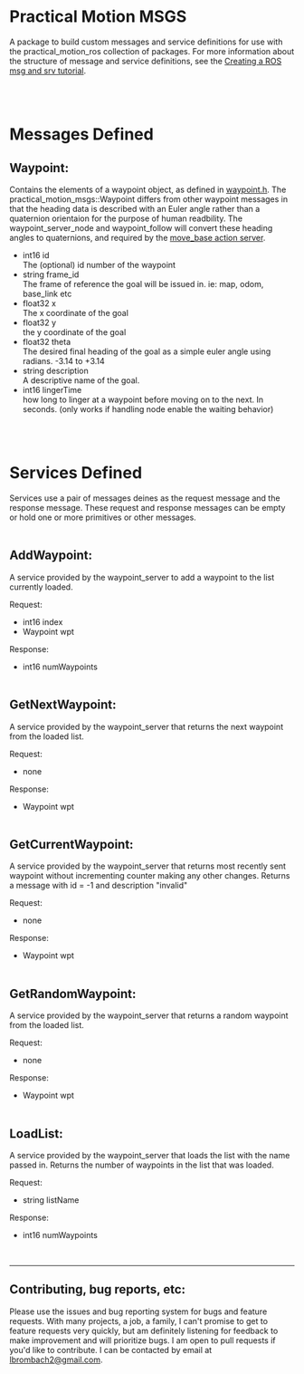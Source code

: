 # Practical Motion MSGS
A package to build custom messages and service definitions for use with the practical_motion_ros collection of packages. For more information about the structure of message and service definitions, see the [Creating a ROS msg and srv tutorial](http://wiki.ros.org/ROS/Tutorials/CreatingMsgAndSrv).
 
 
<br>
<br>

# Messages Defined

## Waypoint:
Contains the elements of a waypoint object, as defined in [waypoint.h](../practical_waypoint_follow/include/practical_waypoint_follow/waypoint.h). The practical_motion_msgs::Waypoint differs from other waypoint messages in that the heading data is described with an Euler angle rather than a quaternion orientaion for the purpose of human readbility. The waypoint_server_node and waypoint_follow will convert these heading angles to quaternions, and required by the [move_base action server](http://wiki.ros.org/navigation/Tutorials/SendingSimpleGoals). 
<br>

- int16 id                     
    The (optional) id number of the waypoint
- string frame_id              
    The frame of reference the goal will be issued in. ie: map, odom, base_link etc
- float32 x                    
    The x coordinate of the goal
- float32 y                    
    the y coordinate of the goal
- float32 theta                
    The desired final heading of the goal as a simple euler angle using radians. -3.14 to +3.14
- string description           
    A descriptive name of the goal. 
- int16 lingerTime             
    how long to linger at a waypoint before moving on to the next. In seconds. (only works if handling node enable the waiting behavior)

<br><br>

# Services Defined
Services use a pair of messages deines as the request message and the response message. These request and response messages can be empty or hold one or more primitives or other messages.
<br><br>

## AddWaypoint:
A service provided by the waypoint_server to add a waypoint to the list currently loaded.

Request:
- int16 index
- Waypoint wpt

Response:
- int16 numWaypoints
<br><br>


## GetNextWaypoint:
A service provided by the waypoint_server that returns the next waypoint from the loaded list.

Request:
- none

Response:
- Waypoint wpt
<br><br>

## GetCurrentWaypoint:
A service provided by the waypoint_server that returns most recently sent waypoint without incrementing counter making any other changes. Returns a message with id = -1 and description "invalid"

Request:
- none

Response:
- Waypoint wpt
<br><br>

## GetRandomWaypoint:
A service provided by the waypoint_server that returns a random waypoint from the loaded list.

Request:
- none

Response:
- Waypoint wpt
<br><br>


## LoadList:
A service provided by the waypoint_server that loads the list with the name passed in. Returns the number of waypoints in the list that was loaded.

Request:
- string listName

Response:
- int16 numWaypoints


<br><hr>

## Contributing, bug reports, etc:
Please use the issues and bug reporting system for bugs and feature requests. With many projects, a job, a family, I can't promise
to get to feature requests very quickly, but am definitely listening for feedback to make improvement and will prioritize bugs. I am open to
pull requests if you'd like to contribute. I can be contacted by email at lbrombach2@gmail.com. 
